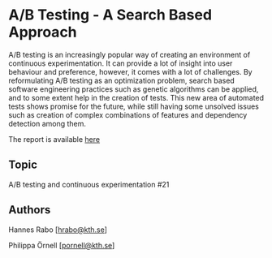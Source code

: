 # A/B Testing - A Search Based Approach

A/B testing is an increasingly popular way of creating an environment of continuous experimentation. It can provide a lot of insight into user behaviour and preference, however, it comes with a lot of challenges. By reformulating A/B testing as an optimization problem, search based software engineering practices such as genetic algorithms can be applied, and to some extent help in the creation of tests. This new area of automated tests shows promise for the future, while still having some unsolved issues such as creation of complex combinations of features and dependency detection among them.

The report is available [here](./ab-testing-a-search-based-approach.pdf)

## Topic

A/B testing and continuous experimentation #21

## Authors

Hannes Rabo [<hrabo@kth.se>]

Philippa Örnell [<pornell@kth.se>]

 